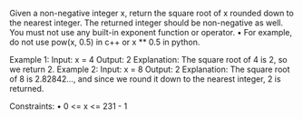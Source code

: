 Given a non-negative integer x, return the square root of x rounded down to the nearest integer. The returned integer should be non-negative as well.
You must not use any built-in exponent function or operator.
• For example, do not use pow(x, 0.5) in c++ or x ** 0.5 in python.
 
Example 1:
    Input: x = 4
    Output: 2
    Explanation: The square root of 4 is 2, so we return 2.
Example 2:
    Input: x = 8
    Output: 2
    Explanation: The square root of 8 is 2.82842..., and since we round it down to the nearest integer, 2 is returned.
 
Constraints:
• 0 <= x <= 231 - 1